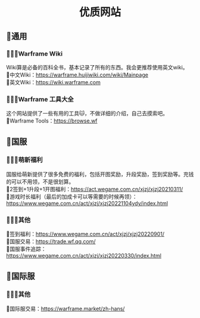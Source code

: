 # <center>优质网站</center>

## :t-rex:通用

### :cherry_blossom::cherry_blossom::cherry_blossom:Warframe Wiki
Wiki算是必备的百科全书，基本记录了所有的东西。我会更推荐使用英文wiki。\
:rainbow:中文Wiki：https://warframe.huijiwiki.com/wiki/Mainpage \
:rainbow:英文Wiki：https://wiki.warframe.com

### :cherry_blossom::cherry_blossom::cherry_blossom:Warframe 工具大全
这个网站提供了一些有用的工具:cat:，不做详细的介绍，自己去摸索吧。\
:rainbow:Warframe Tools：https://browse.wf

## :t-rex:国服

### :cherry_blossom::cherry_blossom::cherry_blossom:萌新福利
国服给萌新提供了很多免费的福利，包括开图奖励，升段奖励，签到奖励等。充钱的可以不用领，不是很划算。\
:rainbow:2签到+1升段+1开图福利：https://act.wegame.com.cn/xjzj/xjzj20210311/ \
:rainbow:游戏时长福利（最后的加成卡可以等需要的时候再领）：https://www.wegame.com.cn/act/xjzj/xjzj20221104ydy/index.html

### :cherry_blossom::cherry_blossom::cherry_blossom:其他
:rainbow:签到福利：https://www.wegame.com.cn/act/xjzj/xjzj20220901/ \
:rainbow:国服交易：https://trade.wf.qq.com/ \
:rainbow:国服事件追踪：https://www.wegame.com.cn/act/xjzj/xjzj20220330/index.html

## :t-rex:国际服

### :cherry_blossom::cherry_blossom::cherry_blossom:其他
:rainbow:国际服交易：https://warframe.market/zh-hans/

